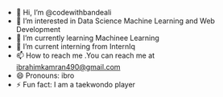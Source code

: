 - 👋 Hi, I’m @codewithbandeali
- 👀 I’m interested in Data Science Machine Learning and Web Development
- 🌱 I’m currently learning Machinee Learning
- 💞️ I’m current interning from InternIq
- 📫 How to reach me .You can reach me at ibrahimkamran490@gmail.com
- 😄 Pronouns: ibro
- ⚡ Fun fact: I am a taekwondo player

<!---
codewithbandeali/codewithbandeali is a ✨ special ✨ repository because its `README.md` (this file) appears on your GitHub profile.
You can click the Preview link to take a look at your changes.
--->
